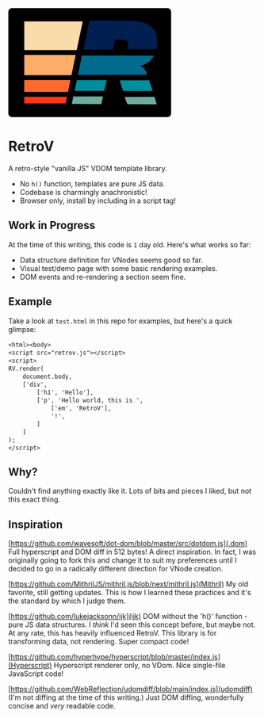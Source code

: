 <img src="./retrov.svg" alt="RetroV 1970s colors svg logo">

# RetroV

A retro-style "vanilla JS" VDOM template library.

* No `h()` function, templates are pure JS data.
* Codebase is charmingly anachronistic!
* Browser only, install by including in a script tag!

## Work in Progress

At the time of this writing, this code is `1` day old.
Here's what works so far:

* Data structure definition for VNodes seems good so far.
* Visual test/demo page with some basic rendering examples.
* DOM events and re-rendering a section seem fine.


## Example

Take a look at `test.html` in this repo for examples, but here's
a quick glimpse:

```
<html><body>
<script src="retrov.js"></script>
<script>
RV.render(
    document.body,
    ['div',
        ['h1', 'Hello'],
        ['p', 'Hello world, this is ',
            ['em', 'RetroV'],
            '!',
        ]
    ]
);
</script>
```

## Why?

Couldn't find anything exactly like it. Lots of bits and pieces
I liked, but not this exact thing.

## Inspiration

[https://github.com/wavesoft/dot-dom/blob/master/src/dotdom.js](.dom)
Full hyperscript and DOM diff in 512 bytes! A direct inspiration. In fact, I
was originally going to fork this and change it to suit my preferences until I
decided to go in a radically different direction for VNode creation.

[https://github.com/MithrilJS/mithril.js/blob/next/mithril.js](Mithril)
My old favorite, still getting updates. This is how I learned these practices
and it's the standard by which I judge them.

[https://github.com/lukejacksonn/ijk](ijk)
DOM without the 'h()' function - pure JS data structures.
I _think_ I'd seen this concept before, but maybe not. At any rate, this
has heavily influenced RetroV. This library is for transforming data,
not rendering. Super compact code!

[https://github.com/hyperhype/hyperscript/blob/master/index.js](Hyperscript)
Hyperscript renderer only, no VDom. Nice single-file JavaScript code!

[https://github.com/WebReflection/udomdiff/blob/main/index.js](udomdiff)
(I'm not diffing at the time of this writing.)
Just DOM diffing, wonderfully concise and _very_ readable code.
